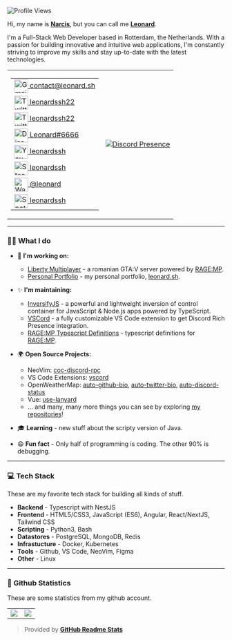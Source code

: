 ![Profile Views](https://komarev.com/ghpvc/?username=LeonardSSH&color=7C3138&style=flat-square) 

Hi, my name is **[Narcis][Greek mythology]**, but you can call me **[Leonard]**. 

I'm a Full-Stack Web Developer based in Rotterdam, the Netherlands. With a passion for building innovative and intuitive web applications, I'm constantly striving to improve my skills and stay up-to-date with the latest technologies. 

<table align="center">
  <tr>
    <td align="center" style="padding=0;width=50%;">
		<table>
			<tr>
				<td>
					<a href="mailto:contact@leonard.sh" target="_blank" rel="nofollow">
						<img src="https://github.com/LeonardSSH/LeonardSSH/blob/master/gmail.svg" alt="Gmail" width="32" align="center">
						contact@leonard.sh
					</a>
				</td>
			</tr>
			<tr>
				<td>
					<a href="https://www.instagram.com/leonardssh22/" target="_blank">
						<img src="https://github.com/LeonardSSH/LeonardSSH/blob/master/instagram.svg" alt="Twitter" width="32" align="center">
						leonardssh22
					</a>
				</td>
			</tr>
			<tr>
				<td>
					<a href="https://twitter.com/leonardssh22" target="_blank" rel="nofollow">
						<img src="https://github.com/LeonardSSH/LeonardSSH/blob/master/twitter.svg" alt="Twitter" width="32" align="center">
						leonardssh22
					</a>
				</td>
			</tr>
			<tr>
				<td>
					<a href="https://discord.com/" target="_blank" rel="nofollow">
						<img src="https://github.com/LeonardSSH/LeonardSSH/blob/master/discord.svg" alt="Discord" width="32" align="center">
						Leonard#6666
					</a>
				</td>
			</tr>
			<tr>
				<td>
					<a href="https://www.youtube.com/@leonardssh" target="_blank" rel="nofollow">
						<img src="https://github.com/LeonardSSH/LeonardSSH/blob/master/youtube.svg" alt="YouTube" width="32" align="center">
						leonardssh
					</a>
				</td>
			</tr>
			<tr>
				<td>
					<a href="https://steamcommunity.com/id/leonardssh/" target="_blank" rel="nofollow">
						<img src="https://github.com/LeonardSSH/LeonardSSH/blob/master/steam.svg" alt="Steam" width="32" align="center">
						leonardssh
					</a>
				</td>
			</tr>
			<tr>
				<td>
					<a href="https://wakatime.com/@leonard" target="_blank" rel="nofollow">
						<img src="https://github.com/LeonardSSH/LeonardSSH/blob/master/wakatime.svg" alt="Wakatime" width="32" align="center">
						@leonard
					</a>
				</td>
			</tr>
			<tr>
				<td>
					<a href="https://open.spotify.com/user/dwte9evqj8dph3ke924c7olpt" target="_blank" rel="nofollow">
						<img src="https://github.com/LeonardSSH/LeonardSSH/blob/master/spotify.svg" alt="Spotify" width="32" align="center">
						leonardssh
					</a>
				</td>
			</tr>
		</table>
    </td>
    <td align="center" style="padding=0;width=50%;">
		<a href="https://discord.com/users/290131759159443457" target="_blank" rel="nofollow">
			<img src="https://lanyard-profile-readme.vercel.app/api/290131759159443457?idleMessage=Probably%20doing%20something%20else..." alt="Discord Presence" align="center">
		</a>
    </td>
  </tr>
</table>

---

### 👨‍💻 What I do
      
   * 💼 **I'm working on:**
      * [Liberty Multiplayer] - a romanian GTA:V server powered by [RAGE:MP].
      * [Personal Portfolio](https://github.com/leonardssh/leonard.sh) - my personal portfolio, [leonard.sh](https://leonard.sh/).
      
   * ✨ **I'm maintaining:**
      * [InversifyJS] - a powerful and lightweight inversion of control container for JavaScript & Node.js apps powered by TypeScript.
      * [VSCord] - a fully customizable VS Code extension to get Discord Rich Presence integration.
      * [RAGE:MP Typescript Definitions] - typescript definitions for [RAGE:MP].

   * 🌍 **Open Source Projects:**
      - NeoVim: [coc-discord-rpc]
      - VS Code Extensions: [vscord]
      - OpenWeatherMap: [auto-github-bio], [auto-twitter-bio], [auto-discord-status]
      - Vue: [use-lanyard]
      - ... and many, many more things you can see by exploring [my repositories]!

   * 🎓 **Learning** - new stuff about the scripty version of Java.
   * 😄 **Fun fact** - Only half of programming is coding. The other 90% is debugging.

---

### 💻 Tech Stack
These are my favorite tech stack for building all kinds of stuff.

   * **Backend** - Typescript with NestJS
   * **Frontend** - HTML5/CSS3, JavaScript (ES6), Angular, React/NextJS, Tailwind CSS
   * **Scripting** - Python3, Bash
   * **Datastores** - PostgreSQL, MongoDB, Redis
   * **Infrastucture** - Docker, Kubernetes
   * **Tools** - Github, VS Code, NeoVim, Figma
   * **Other** - Linux

---

### 🧾 Github Statistics
These are some statistics from my github account.

<table>
	<tr>
		<td align="center" style="padding=0;width=50%;">
			<img align="center" style="padding=0;" src="https://github-readme-stats-eight-theta.vercel.app/api?username=leonardssh&show_icons=true&include_all_commits=true&count_private=true&bg_color=1c1c1c&hide_border=true&text_color=ffffff&title_color=c3002f&icon_color=c3002f&hide_title=true" />
		</td>
		<td align="center" style="padding=0;width=50%;">
			<img align="center" style="padding=0;" src="https://github-readme-stats.quantumlytangled.vercel.app/api/top-langs/?username=LeonardSSH&layout=compact&bg_color=1c1c1c&hide_border=true&text_color=ffffff&title_color=c3002f&icon_color=c3002f&hide_title=true&count_private=true&extra=inversify/InversifyJS;ragempcommunity/ragemp-types;openmultiplayer/web;liberty-mp/ng-select,ng2-tooltip-directive,angular-fontawesome,ngx-smooth-dnd,smooth-dnd" />
		</td>
	</tr>
</table>

> Provided by **[GitHub Readme Stats]**

[Leonard]:                 https://en.wikipedia.org/wiki/Leonard

[InversifyJS]:             https://github.com/inversify
[Atlas]:                   https://github.com/abstractFlo/atlas
[RAGE:MP]:                 https://rage.mp

[use-lanyard]:             https://github.com/LeonardSSH/use-lanyard

[`discord`]:               https://discord.com/

[ValetDiscordBot]:         https://github.com/ValetDiscordBot
[Liberty Multiplayer]:     https://github.com/liberty-mp
[RYSE Multiplayer]:        https://github.com/rysemultiplayer
[Skippy]:                  https://github.com/skippybot

[my repositories]:         https://github.com/LeonardSSH?tab=repositories

[coc-discord-rpc]:         https://github.com/LeonardSSH/coc-discord-rpc
[vscord]:                  https://github.com/LeonardSSH/vscord
[VSCord]:                  https://github.com/LeonardSSH/vscord
[auto-github-bio]:         https://github.com/LeonardSSH/auto-github-bio
[auto-twitter-bio]:        https://github.com/LeonardSSH/auto-twitter-bio
[auto-discord-status]:     https://github.com/LeonardSSH/auto-discord-status

[RAGEMP]:                  https://rage.mp/
[RAGE:MP Typescript Definitions]: https://github.com/ragempcommunity/ragemp-types

[Instagram]:               https://www.instagram.com/leonardssh22/
[Twitter]:                 https://twitter.com/leonardssh_22
[DevTo]:                   https://dev.to/leonardssh
[Discord]:                 https://discord.com/users/290131759159443457
[Gmail]:                   mailto:contact@leonard.sh
[Facebook]:                https://www.facebook.com/leonardssh22
[YouTube]:                 https://www.youtube.com/LeonardSSH
[Twitch]:                  https://www.twitch.tv/leonardssh22
[Steam]:                   https://steamcommunity.com/id/leonardssh/
[Spotify]:                 https://open.spotify.com/user/dwte9evqj8dph3ke924c7olpt

[HTML5]:                   https://developer.mozilla.org/en-US/docs/Web/HTML
[CSS3]:                    https://developer.mozilla.org/en-US/docs/Web/CSS
[PHP]:                     https://www.php.net/
[Node.js]:                 https://nodejs.org/en/
[JS]:                      https://developer.mozilla.org/en-US/docs/Web/JavaScript
[TS]:                      https://www.typescriptlang.org/
[Sass]:                    https://sass-lang.com/
[Vue.js]:                  https://vuejs.org/

[Git]:                     https://git-scm.com/
[npm]:                     https://npmjs.com
[MySQL]:                   https://www.mysql.com/
[MongoDB]:                 https://www.mongodb.com/
[PostgreSQL]:              https://www.postgresql.org/
[NeoVim]:                  https://neovim.io/
[VSCode Insiders]:         https://code.visualstudio.com/insiders/
[Sublime Text 3]:          https://www.sublimetext.com/
[Bash]:                    https://www.gnu.org/software/bash/
[Bootstrap]:               https://getbootstrap.com
[Webpack]:                 https://webpack.js.org
[Nuxt.js]:                 https://nuxtjs.org/
[Photoshop]:               https://www.photoshop.com/en
[Illustrator]:             https://www.adobe.com/in/products/illustrator.html
[Linux]:                   https://www.linux.org/
[Redis]:                   https://redis.io/

[`manele playlist`]:       https://open.spotify.com/playlist/329xtb1CReijERQqI6dJCV?si=Lhlzc7MGT2yTmI4V46tarA
[Leaks-Profile]:           https://www.leaks.ro/profile/8-leonard/
[GitHub Readme Stats]:     https://github.com/anuraghazra/github-readme-stats
[Greek mythology]:         https://en.wikipedia.org/wiki/Narcissus_(mythology)    

[openweathermap.org]:      https://openweathermap.org/
